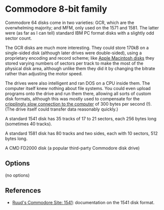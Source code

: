 <!-- This file is automatically generated. Do not edit. -->
# Commodore 8-bit family

Commodore 64 disks come in two varieties: GCR, which are the overwhelming
majority; and MFM, only used on the 1571 and 1581. The latter were (as far as I
can tell) standard IBM PC format disks with a slightly odd sector count.

The GCR disks are much more interesting. They could store 170kB on a
single-sided disk (although later drives were double-sided), using a proprietary
encoding and record scheme; like [Apple Macintosh disks](macintosh.md) they
stored varying numbers of sectors per track to make the most of the physical
disk area, although unlike them they did it by changing the bitrate rather than
adjusting the motor speed.

The drives were also intelligent and ran DOS on a CPU inside them. The
computer itself knew nothing about file systems. You could even upload
programs onto the drive and run them there, allowing all sorts of custom disk
formats, although this was mostly used to compensate for the [cripplingly
slow connection to the
computer](https://ilesj.wordpress.com/2014/05/14/1541-why-so-complicated/) of
300 bytes per second (!). (The drive itself could transfer data reasonably
quickly.)

A standard 1541 disk has 35 tracks of 17 to 21 sectors, each 256 bytes long
(sometimes 40 tracks).

A standard 1581 disk has 80 tracks and two sides, each with 10 sectors, 512
bytes long.

A CMD FD2000 disk (a popular third-party Commodore disk drive) 

## Options

(no options)

## References

  - [Ruud's Commodore Site: 1541](http://www.baltissen.org/newhtm/1541c.htm):
    documentation on the 1541 disk format.

